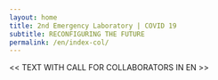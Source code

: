 ```yaml
---
layout: home
title: 2nd Emergency Laboratory | COVID 19
subtitle: RECONFIGURING THE FUTURE
permalink: /en/index-col/
---
```


<< TEXT WITH CALL FOR COLLABORATORS IN EN >>

